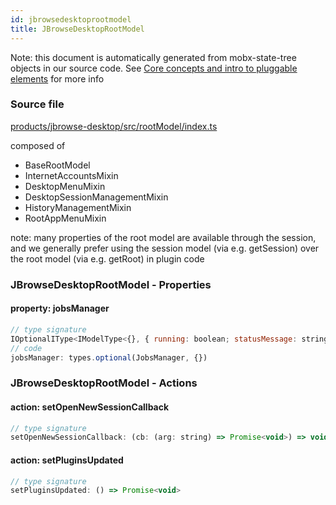 ```yaml
---
id: jbrowsedesktoprootmodel
title: JBrowseDesktopRootModel
---
```


Note: this document is automatically generated from mobx-state-tree objects in
our source code. See
[Core concepts and intro to pluggable elements](/docs/developer_guide/) for more
info

### Source file

[products/jbrowse-desktop/src/rootModel/index.ts](https://github.com/GMOD/jbrowse-components/blob/main/products/jbrowse-desktop/src/rootModel/index.ts)

composed of

- BaseRootModel
- InternetAccountsMixin
- DesktopMenuMixin
- DesktopSessionManagementMixin
- HistoryManagementMixin
- RootAppMenuMixin

note: many properties of the root model are available through the session, and
we generally prefer using the session model (via e.g. getSession) over the root
model (via e.g. getRoot) in plugin code

### JBrowseDesktopRootModel - Properties

#### property: jobsManager

```js
// type signature
IOptionalIType<IModelType<{}, { running: boolean; statusMessage: string; progressPct: number; jobName: string; controller: AbortController; jobsQueue: IObservableArray<TextJobsEntry>; finishedJobs: IObservableArray<...>; } & { ...; } & { ...; } & { ...; }, _NotCustomized, _NotCustomized>, [...]>
// code
jobsManager: types.optional(JobsManager, {})
```

### JBrowseDesktopRootModel - Actions

#### action: setOpenNewSessionCallback

```js
// type signature
setOpenNewSessionCallback: (cb: (arg: string) => Promise<void>) => void
```

#### action: setPluginsUpdated

```js
// type signature
setPluginsUpdated: () => Promise<void>
```
